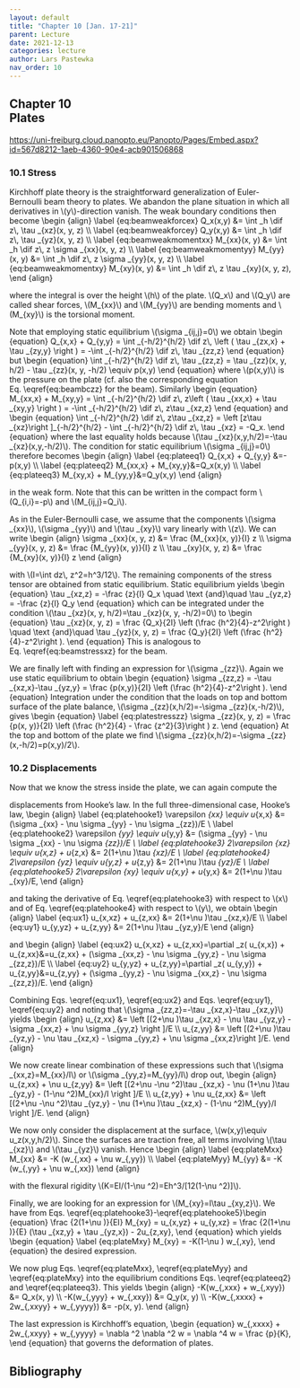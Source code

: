 ```yaml
---
layout: default
title: "Chapter 10 [Jan. 17-21]"
parent: Lecture
date: 2021-12-13
categories: lecture
author: Lars Pastewka
nav_order: 10
---
```



<h2 class='chapterHead'><span class='titlemark'>Chapter 10</span><br /><a id='x1-100010'></a>Plates</h2>
<!-- l. 3 --><p class='noindent'><a class='url' href='https://uni-freiburg.cloud.panopto.eu/Panopto/Pages/Embed.aspx?id=567d8212-1aeb-4360-90e4-acb901506868'><span class='cmtt-12'>https://uni-freiburg.cloud.panopto.eu/Panopto/Pages/Embed.aspx?id=567d8212-1aeb-4360-90e4-acb901506868</span></a>
</p>
<h3 class='sectionHead'><span class='titlemark'>10.1 </span> <a id='x1-200010.1'></a>Stress</h3>
<!-- l. 7 --><p class='noindent'>Kirchhoff plate theory is the straightforward generalization of Euler-Bernoulli
beam theory to plates. We abandon the plane situation in which all derivatives in
\(y\)-direction vanish. The weak boundary conditions then become \begin {align} \label {eq:beamweakforcex} Q_x(x,y) &amp;= \int _h \dif z\, \tau _{xz}(x, y, z) \\ \label {eq:beamweakforcey} Q_y(x,y) &amp;= \int _h \dif z\, \tau _{yz}(x, y, z) \\ \label {eq:beamweakmomentxx} M_{xx}(x, y) &amp;= \int _h \dif z\, z \sigma _{xx}(x, y, z) \\ \label {eq:beamweakmomentyy} M_{yy}(x, y) &amp;= \int _h \dif z\, z \sigma _{yy}(x, y, z) \\ \label {eq:beamweakmomentxy} M_{xy}(x, y) &amp;= \int _h \dif z\, z \tau _{xy}(x, y, z), \end {align}
</p><!-- l. 20 --><p class='indent'> where the integral is over the height \(h\) of the plate. \(Q_x\) and \(Q_y\) are called shear forces,
\(M_{xx}\) and \(M_{yy}\) are bending moments and \(M_{xy}\) is the torsional moment.
</p><!-- l. 22 --><p class='indent'> Note that employing static equilibrium \(\sigma _{ij,j}=0\) we obtain \begin {equation} Q_{x,x} + Q_{y,y} = \int _{-h/2}^{h/2} \dif z\, \left ( \tau _{zx,x} + \tau _{zy,y} \right ) = -\int _{-h/2}^{h/2} \dif z\, \tau _{zz,z} \end {equation}
but \begin {equation} \int _{-h/2}^{h/2} \dif z\, \tau _{zz,z} = \tau _{zz}(x, y, h/2) - \tau _{zz}(x, y, -h/2) \equiv p(x,y) \end {equation}
where \(p(x,y)\) is the pressure on the plate (cf. also the corresponding equation
Eq. \eqref{eq:beambczz} for the beam). Similarly \begin {equation} M_{xx,x} + M_{xy,y} = \int _{-h/2}^{h/2} \dif z\, z\left ( \tau _{xx,x} + \tau _{xy,y} \right ) = -\int _{-h/2}^{h/2} \dif z\, z\tau _{xz,z} \end {equation}
and \begin {equation} \int _{-h/2}^{h/2} \dif z\, z\tau _{xz,z} = \left [z\tau _{xz}\right ]_{-h/2}^{h/2} - \int _{-h/2}^{h/2} \dif z\, \tau _{xz} = -Q_x. \end {equation}
where the last equality holds because \(\tau _{xz}(x,y,h/2)=-\tau _{xz}(x,y,-h/2)\). The condition for static equilibrium \(\sigma _{ij,j}=0\)
therefore becomes \begin {align} \label {eq:plateeq1} Q_{x,x} + Q_{y,y} &amp;=-p(x,y) \\ \label {eq:plateeq2} M_{xx,x} + M_{xy,y}&amp;=Q_x(x,y) \\ \label {eq:plateeq3} M_{xy,x} + M_{yy,y}&amp;=Q_y(x,y) \end {align}
</p><!-- l. 48 --><p class='indent'> in the weak form. Note that this can be written in the compact form \(Q_{i,i}=-p\) and
\(M_{ij,j}=Q_i\).
</p><!-- l. 50 --><p class='indent'> As in the Euler-Bernoulli case, we assume that the components \(\sigma _{xx}\), \(\sigma _{yy}\) and \(\tau _{xy}\) vary
linearly with \(z\). We can write \begin {align} \sigma _{xx}(x, y, z) &amp;= \frac {M_{xx}(x, y)}{I} z \\ \sigma _{yy}(x, y, z) &amp;= \frac {M_{yy}(x, y)}{I} z \\ \tau _{xy}(x, y, z) &amp;= \frac {M_{xy}(x, y)}{I} z \end {align}
</p><!-- l. 56 --><p class='indent'> with \(I=\int dz\, z^2=h^3/12\). The remaining components of the stress tensor are obtained from static
equilibrium. Static equilibrium yields \begin {equation} \tau _{xz,z} = -\frac {z}{I} Q_x \quad \text {and}\quad \tau _{yz,z} = -\frac {z}{I} Q_y \end {equation}
which can be integrated under the condition \(\tau _{xz}(x, y, h/2)=\tau _{xz}(x, y, -h/2)=0\) to \begin {equation} \tau _{xz}(x, y, z) = \frac {Q_x}{2I} \left (\frac {h^2}{4}-z^2\right ) \quad \text {and}\quad \tau _{yz}(x, y, z) = \frac {Q_y}{2I} \left (\frac {h^2}{4}-z^2\right ). \end {equation}
This is analogous to Eq. \eqref{eq:beamstressxz} for the beam.
</p><!-- l. 70 --><p class='indent'> We are finally left with finding an expression for \(\sigma _{zz}\). Again we use static
equilibrium to obtain \begin {equation} \sigma _{zz,z} = -\tau _{xz,x}-\tau _{yz,y} = \frac {p(x,y)}{2I} \left (\frac {h^2}{4}-z^2\right ). \end {equation}
Integration under the condition that the loads on top and bottom surface of the
plate balance, \(\sigma _{zz}(x,h/2)=-\sigma _{zz}(x,-h/2)\), gives \begin {equation} \label {eq:platestresszz} \sigma _{zz}(x, y, z) = \frac {p(x, y)}{2I} \left (\frac {h^2}{4} - \frac {z^2}{3}\right ) z. \end {equation}
At the top and bottom of the plate we find \(\sigma _{zz}(x,h/2)=-\sigma _{zz}(x,-h/2)=p(x,y)/2\).
</p><!-- l. 83 --><p class='noindent'>
</p>
<h3 class='sectionHead'><span class='titlemark'>10.2 </span> <a id='x1-300010.2'></a>Displacements</h3>
<!-- l. 85 --><p class='noindent'>Now that we know the stress inside the plate, we can again compute the



displacements from Hooke’s law. In the full three-dimensional case, Hooke’s law, \begin {align} \label {eq:platehooke1} \varepsilon _{xx} \equiv u_{x,x} &amp;= (\sigma _{xx} - \nu \sigma _{yy} - \nu \sigma _{zz})/E \\ \label {eq:platehooke2} \varepsilon _{yy} \equiv u_{y,y} &amp;= (\sigma _{yy} - \nu \sigma _{xx} - \nu \sigma _{zz})/E \\ \label {eq:platehooke3} 2\varepsilon _{xz} \equiv u_{x,z} + u_{z,x} &amp;= 2(1+\nu )\tau _{xz}/E \\ \label {eq:platehooke4} 2\varepsilon _{yz} \equiv u_{y,z} + u_{z,y} &amp;= 2(1+\nu )\tau _{yz}/E \\ \label {eq:platehooke5} 2\varepsilon _{xy} \equiv u_{x,y} + u_{y,x} &amp;= 2(1+\nu )\tau _{xy}/E, \end {align}
</p><!-- l. 98 --><p class='indent'> and taking the derivative of Eq. \eqref{eq:platehooke3} with respect to \(x\) and
of Eq. \eqref{eq:platehooke4} with respect to \(y\), we obtain \begin {align} \label {eq:ux1} u_{x,xz} + u_{z,xx} &amp;= 2(1+\nu )\tau _{xz,x}/E \\ \label {eq:uy1} u_{y,yz} + u_{z,yy} &amp;= 2(1+\nu )\tau _{yz,y}/E \end {align}
</p><!-- l. 105 --><p class='indent'> and \begin {align} \label {eq:ux2} u_{x,xz} + u_{z,xx}=\partial _z( u_{x,x}) + u_{z,xx}&amp;=u_{z,xx} + (\sigma _{xx,z} - \nu \sigma _{yy,z} - \nu \sigma _{zz,z})/E \\ \label {eq:uy2} u_{y,yz} + u_{z,yy}=\partial _z( u_{y,y}) + u_{z,yy}&amp;=u_{z,yy} + (\sigma _{yy,z} - \nu \sigma _{xx,z} - \nu \sigma _{zz,z})/E. \end {align}
</p><!-- l. 112 --><p class='indent'> Combining Eqs. \eqref{eq:ux1}, \eqref{eq:ux2} and Eqs. \eqref{eq:uy1},
\eqref{eq:uy2} and noting that \(\sigma _{zz,z}=-\tau _{xz,x}-\tau _{xz,y}\) yields \begin {align} u_{z,xx} &amp;= \left [(2+\nu )\tau _{xz,x} - \nu \tau _{yz,y} - \sigma _{xx,z} + \nu \sigma _{yy,z} \right ]/E \\ u_{z,yy} &amp;= \left [(2+\nu )\tau _{yz,y} - \nu \tau _{xz,x} - \sigma _{yy,z} + \nu \sigma _{xx,z}\right ]/E. \end {align}
</p><!-- l. 117 --><p class='indent'> We now create linear combination of these expressions such that \(\sigma _{xx,z}=M_{xx}/I\) or \(\sigma _{yy,z}=M_{yy}/I\) drop out,
\begin {align} u_{z,xx} + \nu u_{z,yy} &amp;= \left [(2+\nu -\nu ^2)\tau _{xz,x} - \nu (1+\nu )\tau _{yz,y} - (1-\nu ^2)M_{xx}/I \right ]/E \\ u_{z,yy} + \nu u_{z,xx} &amp;= \left [(2+\nu -\nu ^2)\tau _{yz,y} - \nu (1+\nu )\tau _{xz,x} - (1-\nu ^2)M_{yy}/I \right ]/E. \end {align}
</p><!-- l. 122 --><p class='indent'> We now only consider the displacement at the surface, \(w(x,y)\equiv u_z(x,y,h/2)\). Since the surfaces are
traction free, all terms involving \(\tau _{xz}\) and \(\tau _{yz}\) vanish. Hence \begin {align} \label {eq:plateMxx} M_{xx} &amp;= -K (w_{,xx} + \nu w_{,yy}) \\ \label {eq:plateMyy} M_{yy} &amp;= -K (w_{,yy} + \nu w_{,xx}) \end {align}
</p><!-- l. 129 --><p class='indent'> with the <span class='cmti-12'>flexural rigidity</span> \(K=EI/(1-\nu ^2)=Eh^3/[12(1-\nu ^2)]\).
</p><!-- l. 131 --><p class='indent'> Finally, we are looking for an expression for \(M_{xy}=I\tau _{xy,z}\). We have from
Eqs. \eqref{eq:platehooke3}-\eqref{eq:platehooke5}\begin {equation} \frac {2(1+\nu )}{EI} M_{xy} = u_{x,yz} + u_{y,xz} = \frac {2(1+\nu )}{E} (\tau _{xz,y} + \tau _{yz,x}) - 2u_{z,xy}, \end {equation}
which yields \begin {equation} \label {eq:plateMxy} M_{xy} = -K(1-\nu ) w_{,xy}, \end {equation}
the desired expression.
</p><!-- l. 142 --><p class='indent'> We now plug Eqs. \eqref{eq:plateMxx}, \eqref{eq:plateMyy} and
\eqref{eq:plateMxy} into the equilibrium conditions Eqs. \eqref{eq:plateeq2} and
\eqref{eq:plateeq3}. This yields \begin {align} -K(w_{,xxx} + w_{,xyy}) &amp;= Q_x(x, y) \\ -K(w_{,yyy} + w_{,xxy}) &amp;= Q_y(x, y) \\ -K(w_{,xxxx} + 2w_{,xxyy} + w_{,yyyy}) &amp;= -p(x, y). \end {align}
</p><!-- l. 148 --><p class='indent'> The last expression is Kirchhoff’s equation, \begin {equation} w_{,xxxx} + 2w_{,xxyy} + w_{,yyyy} = \nabla ^2 \nabla ^2 w = \nabla ^4 w = \frac {p}{K}, \end {equation}
that governs the deformation of plates.



</p>
<h2 class='likechapterHead'><a id='x1-400010.2'></a>Bibliography</h2>

